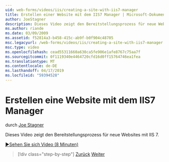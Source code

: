 ```yaml
---
uid: web-forms/videos/iis/creating-a-site-with-iis7-manager
title: Erstellen einer Website mit dem IIS7 Manager | Microsoft-Dokumentation
author: JoeStagner
description: Dieses Video zeigt den Bereitstellungsprozess für neue Websites mit IIS 7.
ms.author: riande
ms.date: 03/09/2009
ms.assetid: f52814a3-b458-415c-ab9f-b0f904c48705
msc.legacyurl: /web-forms/videos/iis/creating-a-site-with-iis7-manager
msc.type: video
ms.openlocfilehash: cead55311660a630ca5fe906e1afe8767c75aa7f
ms.sourcegitcommit: 0f1119340e4464720cfd16d0ff15764746ea1fea
ms.translationtype: MT
ms.contentlocale: de-DE
ms.lasthandoff: 04/17/2019
ms.locfileid: "59394528"
---
```

# <a name="creating-a-site-with-iis7-manager"></a>Erstellen eine Website mit dem IIS7 Manager

durch [Joe Stagner](https://github.com/JoeStagner)

Dieses Video zeigt den Bereitstellungsprozess für neue Websites mit IIS 7.

[&#9654;Sehen Sie sich Video (8 Minuten)](https://channel9.msdn.com/Blogs/ASP-NET-Site-Videos/creating-a-site-with-iis7-manager)

> [!div class="step-by-step"]
> [Zurück](troubleshooting-production-aspnet-apps.md)
> [Weiter](installing-ftp7.md)
